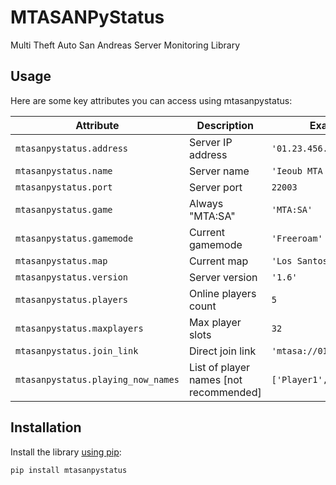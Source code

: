 # MTASANPyStatus

Multi Theft Auto San Andreas Server Monitoring Library

## Usage
Here are some key attributes you can access using mtasanpystatus:

| Attribute                     | Description                     | Example Value                     |
|-------------------------------|---------------------------------|-----------------------------------|
| `mtasanpystatus.address`      | Server IP address               | `'01.23.456.789'`                 |
| `mtasanpystatus.name`         | Server name                     | `'Ieoub MTA SERVER'`              |
| `mtasanpystatus.port`         | Server port                     | `22003`                           |
| `mtasanpystatus.game`         | Always "MTA:SA"                 | `'MTA:SA'`                        |
| `mtasanpystatus.gamemode`     | Current gamemode                | `'Freeroam'`                      |
| `mtasanpystatus.map`          | Current map                     | `'Los Santos'`                    |
| `mtasanpystatus.version`      | Server version                  | `'1.6'`                           |
| `mtasanpystatus.players`      | Online players count            | `5`                              |
| `mtasanpystatus.maxplayers`   | Max player slots                | `32`                             |
| `mtasanpystatus.join_link`    | Direct join link                | `'mtasa://01.23.456.789:22003'`   |
| `mtasanpystatus.playing_now_names` | List of player names [not recommended]       | `['Player1', 'Player2']`          |



## Installation

Install the library [using pip](https://pypi.org/project/mtasanpystatus/):

```bash
pip install mtasanpystatus
